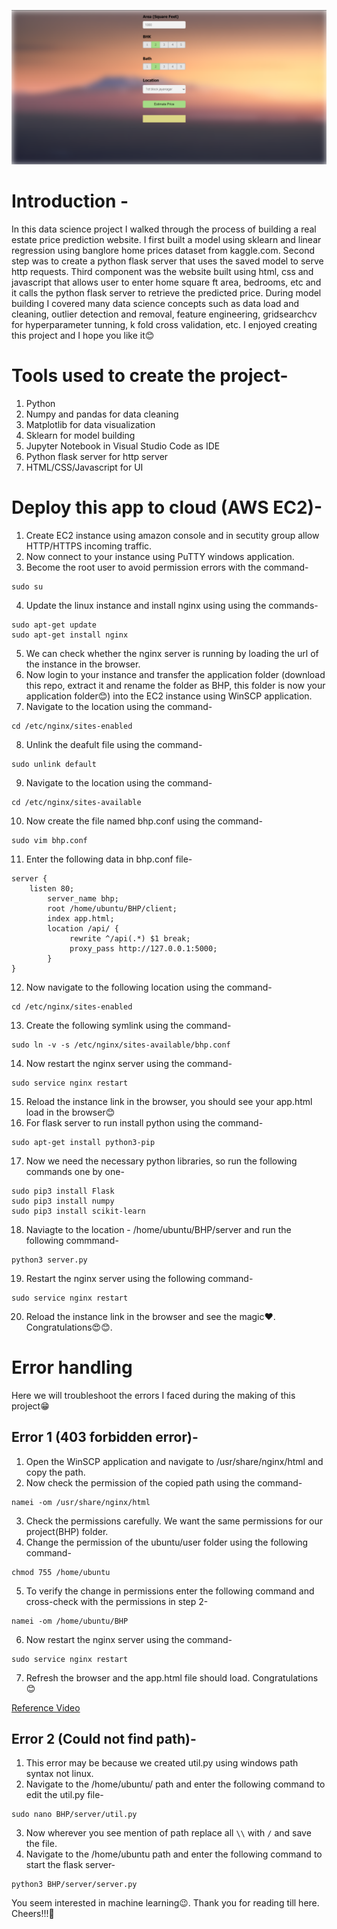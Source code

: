 ![](Image.png)

# Introduction -
In this data science project I walked through the process of building a real estate price prediction website. I first built a model using sklearn and linear regression using banglore home prices dataset from kaggle.com. Second step was to create a python flask server that uses the saved model to serve http requests. Third component was the website built using html, css and javascript that allows user to enter home square ft area, bedrooms, etc and it calls the python flask server to retrieve the predicted price. During model building I covered many data science concepts such as data load and cleaning, outlier detection and removal, feature engineering, gridsearchcv for hyperparameter tunning, k fold cross validation, etc. I enjoyed creating this project and I hope you like it😊

# Tools used to create the project-
1. Python
2. Numpy and pandas for data cleaning
3. Matplotlib for data visualization
4. Sklearn for model building
5. Jupyter Notebook in Visual Studio Code as IDE
6. Python flask server for http server
7. HTML/CSS/Javascript for UI

# Deploy this app to cloud (AWS EC2)-

1. Create EC2 instance using amazon console and in secutity group allow HTTP/HTTPS incoming traffic.
2. Now connect to your instance using PuTTY windows application.
3. Become the root user to avoid permission errors with the command-
```
sudo su
```
4. Update the linux instance and install nginx using using the commands-
```
sudo apt-get update
sudo apt-get install nginx
```
5. We can check whether the nginx server is running by loading the url of the instance in the browser.
6. Now login to your instance and transfer the application folder (download this repo, extract it and rename the folder as BHP, this folder is now your application folder😊) into the EC2 instance using WinSCP application.
7. Navigate to the location using the command-
```
cd /etc/nginx/sites-enabled
```
8. Unlink the deafult file using the command-
```
sudo unlink default
```
9. Navigate to the location using the command-
```
cd /etc/nginx/sites-available
```
10. Now create the file named bhp.conf using the command-
```
sudo vim bhp.conf
```
11. Enter the following data in bhp.conf file-
```
server {
    listen 80;
        server_name bhp;
        root /home/ubuntu/BHP/client;
        index app.html;
        location /api/ {
             rewrite ^/api(.*) $1 break;
             proxy_pass http://127.0.0.1:5000;
        }
}
```
12. Now navigate to the following location using the command-
```
cd /etc/nginx/sites-enabled
```
13. Create the following symlink using the command-
```
sudo ln -v -s /etc/nginx/sites-available/bhp.conf
```
14. Now restart the nginx server using the command-
```
sudo service nginx restart
```
15. Reload the instance link in the browser, you should see your app.html load in the browser😊
16. For flask server to run install python using the command-
```
sudo apt-get install python3-pip
```
17. Now we need the necessary python libraries, so run the following commands one by one-
```
sudo pip3 install Flask
sudo pip3 install numpy
sudo pip3 install scikit-learn
```
18. Naviagte to the location - /home/ubuntu/BHP/server and run the following commmand-
```
python3 server.py
```
19. Restart the nginx server using the following command-
```
sudo service nginx restart
```
20. Reload the instance link in the browser and see the magic❤️. Congratulations😍😊.

# Error handling
Here we will troubleshoot the errors I faced during the making of this project😁

## Error 1 (403 forbidden error)-
1. Open the WinSCP application and navigate to /usr/share/nginx/html and copy the path.
2. Now check the permission of the copied path using the command-
```
namei -om /usr/share/nginx/html
```
3. Check the permissions carefully. We want the same permissions for our project(BHP) folder.
4. Change the permission of the ubuntu/user folder using the following command-
```
chmod 755 /home/ubuntu
```
5. To verify the change in permissions enter the following command and cross-check with the permissions in step 2-
```
namei -om /home/ubuntu/BHP
```
6. Now restart the nginx server using the command-
```
sudo service nginx restart
```
7. Refresh the browser and the app.html file should load. Congratulations😊

[Reference Video](https://www.youtube.com/watch?v=CtRSx3EvBIY&list=WL&index=26/)

## Error 2 (Could not find path)-
1. This error may be because we created util.py using windows path syntax not linux.
2. Navigate to the /home/ubuntu/ path and enter the following command to edit the util.py file-
```
sudo nano BHP/server/util.py
```
3. Now wherever you see mention of path replace all `\\` with `/` and save the file.
4. Navigate to the /home/ubuntu path and enter the following command to start the flask server-
```
python3 BHP/server/server.py
```

You seem interested in machine learning😉. Thank you for reading till here. Cheers!!!🍻
